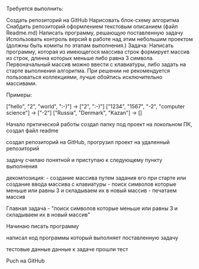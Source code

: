Требуется выполнить:

Создать репозиторий на GitHub
Нарисовать блок-схему алгоритма
Снабдить репозиторий оформлением текстовым описанием (файл Readme.md)
Написать программу, решающую поставленную задачу
Использовать контроль версий в работе над этим небольшим проектом (должны быть комиты по этапам выполнения.)
Задача: Написать программу, которая из имеющегося массива строк формирует массив из строк, длинна которых меньше либо равна 3 символа. Первоначальный массив можно ввести с клавиатуры, либо задать на старте выполнения алгоритма. При решении не рекомендуется пользоваться коллекциями, лучше обойтись исключительно массивами.

Примеры:

["hello", "2", "world", ":-)"] -> ["2", ":-)"] ["1234", "1567", "-2", "computer science"] -> ["-2"] ["Russia", "Denmark", "Kazan"] -> []

Начало прктической работы
создал папку под проект на локольном ПК, создал файл readme

создал репозиторий на GitHub, прогрузил проект на удаленный репозиторий

задачу счилаю понятной и приступаю к следующему пункту выполнения

декомпозиция: - создание массива путем задания его при старте или создание ввода массива с клавиатуры - поиск символов которые меньше или равны 3 и складываем их в новый массив - печатаем массив

Главная задача - "поиск символов которые меньше или равны 3 и складываем их в новый массив"

Начинаю писать программу

написал код программы который выполняет поставленную задачу

тестовые данные данные к задаче прошли тест

Puch на GitHub
